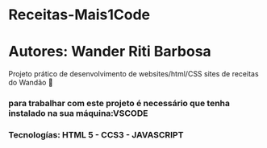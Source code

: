# Receitas-Mais1Code
# Autores: Wander Riti Barbosa
Projeto prático de desenvolvimento de websites/html/CSS
sites de receitas do Wandão
🎂
### para trabalhar com este projeto é necessário que tenha instalado na sua máquina:VSCODE
### Tecnologías: HTML 5 - CCS3 - JAVASCRIPT
 
